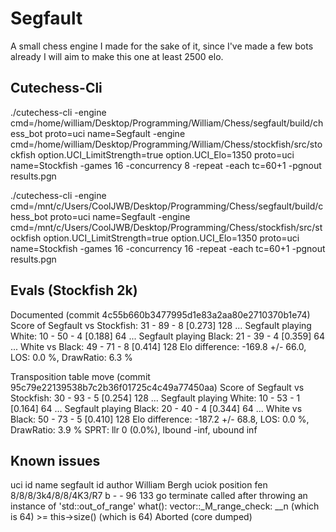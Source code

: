 # Segfault

A small chess engine I made for the sake of it, since I've made a few bots already I will aim to make this one at least 2500 elo.

## Cutechess-Cli
./cutechess-cli -engine cmd=/home/william/Desktop/Programming/William/Chess/segfault/build/chess_bot proto=uci name=Segfault -engine cmd=/home/william/Desktop/Programming/William/Chess/stockfish/src/stockfish option.UCI_LimitStrength=true option.UCI_Elo=1350 proto=uci name=Stockfish -games 16 -concurrency 8 -repeat -each tc=60+1 -pgnout results.pgn

./cutechess-cli -engine cmd=/mnt/c/Users/CoolJWB/Desktop/Programming/Chess/segfault/build/chess_bot proto=uci name=Segfault -engine cmd=/mnt/c/Users/CoolJWB/Desktop/Programming/Chess/stockfish/src/stockfish option.UCI_LimitStrength=true option.UCI_Elo=1350 proto=uci name=Stockfish -games 16 -concurrency 16 -repeat -each tc=60+1 -pgnout results.pgn


## Evals (Stockfish 2k)

Documented (commit 4c55b660b3477995d1e83a2aa80e2710370b1e74)
Score of Segfault vs Stockfish: 31 - 89 - 8  [0.273] 128
...      Segfault playing White: 10 - 50 - 4  [0.188] 64
...      Segfault playing Black: 21 - 39 - 4  [0.359] 64
...      White vs Black: 49 - 71 - 8  [0.414] 128
Elo difference: -169.8 +/- 66.0, LOS: 0.0 %, DrawRatio: 6.3 %

Transposition table move (commit 95c79e22139538b7c2b36f01725c4c49a77450aa)
Score of Segfault vs Stockfish: 30 - 93 - 5  [0.254] 128
...      Segfault playing White: 10 - 53 - 1  [0.164] 64
...      Segfault playing Black: 20 - 40 - 4  [0.344] 64
...      White vs Black: 50 - 73 - 5  [0.410] 128
Elo difference: -187.2 +/- 68.8, LOS: 0.0 %, DrawRatio: 3.9 %
SPRT: llr 0 (0.0%), lbound -inf, ubound inf

## Known issues
uci
id name segfault
id author William Bergh
uciok
position fen 8/8/8/3k4/8/8/4K3/R7 b - - 96 133
go
terminate called after throwing an instance of 'std::out_of_range'
  what():  vector::_M_range_check: __n (which is 64) >= this->size() (which is 64)
Aborted (core dumped)